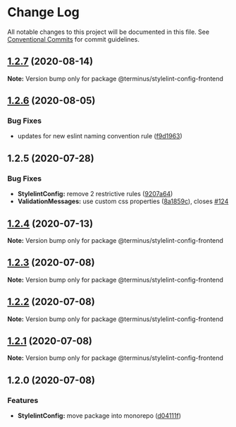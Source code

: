 # Change Log

All notable changes to this project will be documented in this file.
See [Conventional Commits](https://conventionalcommits.org) for commit guidelines.

## [1.2.7](https://github.com/GetTerminus/terminus-oss/compare/@terminus/stylelint-config-frontend@1.2.6...@terminus/stylelint-config-frontend@1.2.7) (2020-08-14)

**Note:** Version bump only for package @terminus/stylelint-config-frontend

## [1.2.6](https://github.com/GetTerminus/terminus-oss/compare/@terminus/stylelint-config-frontend@1.2.5...@terminus/stylelint-config-frontend@1.2.6) (2020-08-05)

### Bug Fixes

* updates for new eslint naming convention rule ([f9d1963](https://github.com/GetTerminus/terminus-oss/commit/f9d1963184a2e483274b629e6bb6504e21baa743))

## 1.2.5 (2020-07-28)

### Bug Fixes

* **StylelintConfig:** remove 2 restrictive rules ([9207a64](https://github.com/GetTerminus/terminus-oss/commit/9207a64b5f2bfd01d2a963e8ed19fe0fcfc17377))
* **ValidationMessages:** use custom css properties ([8a1859c](https://github.com/GetTerminus/terminus-oss/commit/8a1859cfcd5629aefae632d6b9fcf13beace838b)), closes [#124](https://github.com/GetTerminus/terminus-oss/issues/124)

## [1.2.4](https://github.com/GetTerminus/terminus-oss/compare/@terminus/stylelint-config-frontend@1.2.3...@terminus/stylelint-config-frontend@1.2.4) (2020-07-13)

**Note:** Version bump only for package @terminus/stylelint-config-frontend

## [1.2.3](https://github.com/GetTerminus/terminus-oss/compare/@terminus/stylelint-config-frontend@1.2.2...@terminus/stylelint-config-frontend@1.2.3) (2020-07-08)

**Note:** Version bump only for package @terminus/stylelint-config-frontend

## [1.2.2](https://github.com/GetTerminus/terminus-oss/compare/@terminus/stylelint-config-frontend@1.2.1...@terminus/stylelint-config-frontend@1.2.2) (2020-07-08)

**Note:** Version bump only for package @terminus/stylelint-config-frontend

## [1.2.1](https://github.com/GetTerminus/terminus-oss/compare/@terminus/stylelint-config-frontend@1.2.0...@terminus/stylelint-config-frontend@1.2.1) (2020-07-08)

**Note:** Version bump only for package @terminus/stylelint-config-frontend

## 1.2.0 (2020-07-08)

### Features

* **StylelintConfig:** move package into monorepo ([d04111f](https://github.com/GetTerminus/terminus-oss/commit/d04111fe906a8ed91cf17a659ac0bcb24ee4910f))
